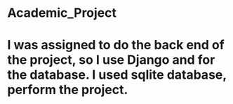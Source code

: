 # Academic_Project
# I was assigned to do the back end of the project, so I use Django and for the database. I used sqlite database, perform the project.